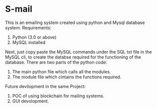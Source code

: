 # S-mail
This is an emailing system created using python and Mysql database system.
Requirements:
1. Python (3.0 or above)
2. MySQL installed

Next, just copy paste the MySQL commands under the SQL txt file in the MySQL cli, to create the databse required for the functioning of the database.
There are two parts of the python code: 
1. The main python file which calls all the modules.
2. The module file which cintains the functions required.

Future devilopment in the same Project:
1. POC of using blockchain for mailing systems.
2. GUI devolopment.
